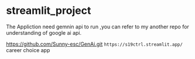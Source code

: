 # streamlit_project
The Appliction need gemnin api to run ,you can refer to my another repo for understanding of google ai api.

https://github.com/Sunny-esc/GenAi.git
```https://s19ctrl.streamlit.app/```
career choice app
